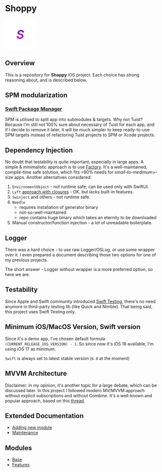 # Shoppy

<img src="App/Resources/Assets.xcassets/AppIcon.appiconset/AppIcon_iOS_Any.png" style="height: 100px"/>

## Overview
This is a repository for **Shoppy** iOS project.
Each choice has strong reasoning about, and is described below.

## SPM modularization
### [Swift Package Manager](https://www.swift.org/documentation/package-manager/)
SPM is utilised to split app into submodules & targets. Why not Tuist?
Because I'm still not 100% sure about necessary of Tuist for each app, and if I decide to remove it later,
it will be much simpler to keep ready-to-use SPM targets instead of refactoring Tuist projects to SPM or Xcode projects.

## Dependency Injection
No doubt that testability is quite important, especially in large apps.
A simple & minimalistic approach is to use [Factory](https://github.com/hmlongco/Factory).
It's a well-maintained, compile-time safe solution, which fits >90% needs for _small-to-medimum+_-size apps.
Another alternatives considered:
1. `EnvironmentObject` - not runtime safe; can be used only with SwiftUI.
2. `Lyft` [approach with closures](https://noahgilmore.com/blog/swift-dependency-injection/) - OK, but lacks built-in features.
3. `Swinject` and others - not runtime safe.
4. `Needle`
   - requires installation of generator binary
   - not-so-well-maintained
   - repo contains huge binary which takes an eternity to be downloaded
5. Manual constructor/function injection - a lot of unreadable boilerplate.

## Logger
There was a hard choice - to use raw Logger/OSLog, or use some wrapper over it.
I even prepared a document describing those two options for one of my previous projects.

The short answer - Logger without wrapper is a more preferred option, so here we are.

## Testability
Since Apple and Swift community introduced [Swift Testing](https://developer.apple.com/xcode/swift-testing/),
there's no need anymore in third-party testing lib (like Quick and Nimble).
That being said, this project uses Swift Testing only.

## Minimum iOS/MacOS Version, Swift version
Since it's a demo app, I've chosen default formula `(CURRENT_RELEASE_IOS_VERSION) - 1`.
So since now it's iOS 18 available, I'm using iOS 17 as minimum.

`Swift` is always set to latest stable version (`6.0` at the moment)

## MVVM Architecture
Disclaimer: in my opinion, it's another topic for a large debate, which can be discussed later.
In this project I followed modern MV/MVVM approach without explicit subscriptions and without Combine.
It's a well-known and popular approach, based on this [thread](https://forums.developer.apple.com/forums/thread/699003).

## Extended Documentation
- [Adding new module](Docs/adding_new_module.md)
- [Maintenance](Docs/maintenance.md)

## Modules
- [Base](Packages/Base/README.md)
- [Features](Packages/Features/README.md)
